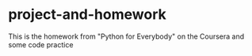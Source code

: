 # project-and-homework
This is the homework from "Python for Everybody" on the Coursera and some code practice
